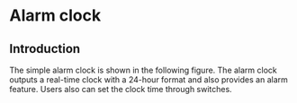 # Alarm clock
## Introduction
The simple alarm clock is shown in the following figure. The alarm clock outputs a real-time clock with a 24-hour format and also provides an alarm feature. Users also can set the clock time through switches. 

